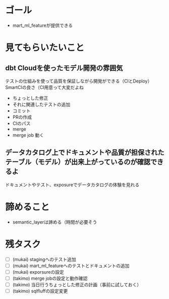 # ゴール
- mart_ml_featureが提供できる

# 見てもらいたいこと

## dbt Cloudを使ったモデル開発の雰囲気
テストの仕組みを使って品質を保証しながら開発ができる（CIとDeploy）
SmartCIの良さ（CI用意って大変だよね

- ちょっとした修正
- それに関連したテストの追加
- コミット
- PRの作成
- CIのパス
- merge
- merge job 動く

## データカタログ上でドキュメントや品質が担保されたテーブル（モデル）が出来上がっているのが確認できるよ
ドキュメントやテスト、exposureでデータカタログの体験を見れる

# 諦めること
- semantic_layerは諦める（時間が必要そう

# 残タスク
- [ ] (mukai) stagingへのテスト追加
- [ ] (mukai) mart_ml_featureへのテストとドキュメントの追加
- [ ] (mukai) exporsureの設定
- [ ] (takimo) merge jobの設定と動作確認
- [ ] (takimo) 当日行うちょっとした修正の計画（事前に試しておく）
- [ ] (takimo) sqlfluffの設定変更